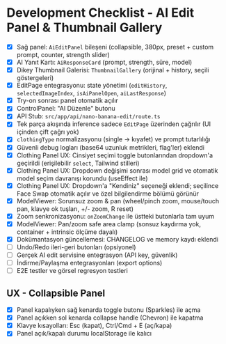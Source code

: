 # Development Checklist - AI Edit Panel & Thumbnail Gallery

- [x] Sağ panel: `AiEditPanel` bileşeni (collapsible, 380px, preset + custom prompt, counter, strength slider)
- [x] AI Yanıt Kartı: `AiResponseCard` (prompt, strength, süre, model)
- [x] Dikey Thumbnail Galerisi: `ThumbnailGallery` (orijinal + history, seçili göstergeleri)
- [x] EditPage entegrasyonu: state yönetimi (`editHistory`, `selectedImageIndex`, `isAiPanelOpen`, `aiLastResponse`)
- [x] Try-on sonrası panel otomatik açılır
- [x] ControlPanel: "AI Düzenle" butonu
- [x] API Stub: `src/app/api/nano-banana-edit/route.ts`
- [x] Tek parça akışında inference sadece `EditPage` üzerinden çağrılır (UI içinden çift çağrı yok)
- [x] `clothingType` normalizasyonu (single → kıyafet) ve prompt tutarlılığı
- [x] Güvenli debug logları (base64 uzunluk metrikleri, flag'ler) eklendi
- [x] Clothing Panel UX: Cinsiyet seçimi toggle butonlarından dropdown'a geçirildi (erişilebilir `select`, Tailwind stilleri)
- [x] Clothing Panel UX: Dropdown değişimi sonrası model grid ve otomatik model seçim davranışı korundu (useEffect ile)
- [x] Clothing Panel UX: Dropdown'a "Kendiniz" seçeneği eklendi; seçilince Face Swap otomatik açılır ve özel bilgilendirme bölümü görünür
- [x] ModelViewer: Sorunsuz zoom & pan (wheel/pinch zoom, mouse/touch pan, klavye ok tuşları, +/- zoom, R reset)
- [x] Zoom senkronizasyonu: `onZoomChange` ile üstteki butonlarla tam uyum
- [x] ModelViewer: Pan/zoom safe area clamp (sonsuz kaydırma yok, container + intrinsic ölçüme dayalı)
- [x] Dokümantasyon güncellemesi: CHANGELOG ve memory kaydı eklendi
- [ ] Undo/Redo ileri-geri butonları (opsiyonel)
- [ ] Gerçek AI edit servisine entegrasyon (API key, güvenlik)
- [ ] İndirme/Paylaşma entegrasyonları (export options)
- [ ] E2E testler ve görsel regresyon testleri

## UX - Collapsible Panel

- [x] Panel kapalıyken sağ kenarda toggle butonu (Sparkles) ile açma
- [x] Panel açıkken sol kenarda collapse handle (Chevron) ile kapatma
- [x] Klavye kısayolları: Esc (kapat), Ctrl/Cmd + E (aç/kapa)
- [x] Panel açık/kapalı durumu localStorage ile kalıcı
